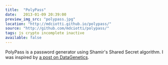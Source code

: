 ```yaml
---
title:  "PolyPass"
date:   2013-01-09 20:39:00
preview_img_src: "polypass.jpg"
location: "http://mdciotti.github.io/polypass/"
source: "http://github.com/mdciotti/polypass/"
tags: js crypto incomplete inactive
available: false
---
```


PolyPass is a password generator using Shamir's Shared Secret algorithm. I was inspired by [a post on DataGenetics](http://datagenetics.com/blog/november22012/).
